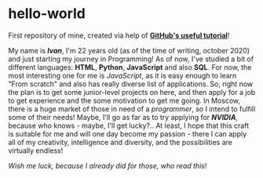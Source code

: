 # hello-world
First repository of mine, created via help of [**GitHub's useful tutorial**](https://guides.github.com/activities/hello-world/)!

My name is **_Ivan_**, I'm 22 years old (as of the time of writing, october 2020) and  just starting my journey in Programming!
As of now, I've studied a bit of different languages: **HTML**, **Python**, **JavaScript** and also **SQL**. For now, the most interesting one for me is _JavaScript_, as it is easy enough to learn "From scratch" and also has really diverse list of applications. So, right now the plan is to get some junior-level projects on here, and then apply for a job to get experience and the some motivation to get me going. In Moscow, there is a huge market of those in need of a _programmer_, so I intend to fulfill some of their needs! Maybe, I'll go as far as to try applying for **_NVIDIA_**, because who knows - maybe, I'll get lucky?..
At least, I hope that this craft is suitable for me and will one day become my passion - there I can apply all of my creativity, intelligence and diversity, and the possibilities are virtually endless! 

_Wish me luck, because I already did for those, who read this_!
